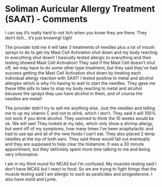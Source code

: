 # Soliman Auricular Allergy Treatment (SAAT) - Comments

I can say it’s really hard to not itch when you know they are there. They don’t itch… it’s just knowing! Ugh!

The provider told me it will take 3 treatments of needles plus a lot of mouth sprays to do to get my Mast Cell Activation shut down and my body reacting to everything shut down! I basically tested allergic to everything and their testing showed Mast Cell Activation! They said if the Mast Cell doesn’t shut off, we may have to do some other type treatment, but they said they’ve had success getting the Mast Cell Activation shut down by treating each individual allergy reaction with SAAT! I tested positive to metal and alcohol allergies which is why I’m having to wait to start the needles. They gave me these little pills to take to stop my body reacting to metal and alcohol because the sprays they use have alcohol in them, and of course the needles are metal!

The provider didn’t try to sell me anything else. Just the needles and telling me to up my vitamin C and not to drink, which I don’t. They said it will 100% not work if you drink alcohol. They seemed to think the 10 weeks would be ok. We will see! They looked at my labs, which only show a shrimp allergy, but went off of my symptoms, how many times I’ve been anaphylactic and had to use epi and all of the new foods I can’t eat. They also placed 2 temp needles at the top of both ears. They said these would fall out eventually and they are supposed to help clear the histamine. It was a 30 minute appointment, but they definitely spent more time talking to me and being very informative.

I am in my third round for MCAS but I’m confused. My muscles testing said I don’t have MCAS but I react to food. So we are trying to fight things that the muscle testing said I am allergic to such as pesticides and progesterone. I also have mold and Lyme.
